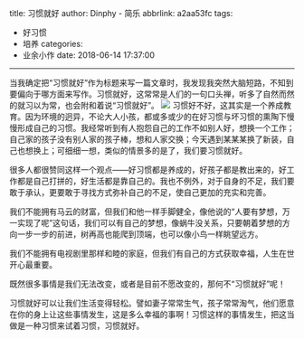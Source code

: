 title: 习惯就好
author: Dinphy - 简乐
abbrlink: a2aa53fc
tags:
  - 好习惯
  - 培养
categories:
  - 业余小作
date: 2018-06-14 17:37:00
---
当我确定把“习惯就好”作为标题来写一篇文章时，我发现我突然大脑短路，不知到要偏向于哪方面来写作。习惯就好，这常常是人们的一句口头禅，听多了自然而然的就习以为常，也会附和着说“习惯就好”。
![](https://timgsa.baidu.com/timg?image&quality=80&size=b9999_10000&sec=1528981722373&di=60fc2065facc00cc20b10a5e2cd68697&imgtype=0&src=http%3A%2F%2Fpic.58pic.com%2F58pic%2F15%2F62%2F98%2F79j58PICxVJ_1024.jpg)
习惯好不好，这其实是一个养成教育。因为环境的迥异，不论大人小孩，都或多或少的在好习惯与坏习惯的熏陶下慢慢形成自己的习惯。我经常听到有人抱怨自己的工作不如别人好，想换一个工作；自己家的孩子没有别人家的孩子棒，想和人家交换；今天遇到某某某换了新装，自己也想换上；可细细一想，类似的情景多的是了，我们要习惯就好。

很多人都很赞同这样一个观点——好习惯都是养成的，好孩子都是教出来的，好工作都是自己打拼的，好生活都是靠自己的。我也不例外，对于自身的不足，我们要敢于承认，更要敢于寻找方式弥补自己的不足，使自己更加的充实和完善。

我们不能拥有马云的财富，但我们和他一样手脚健全，像他说的“人要有梦想，万一实现了呢”这句话，我们可以有自己的梦想，像蜗牛没关系，只要朝着梦想的方向一步一步的前进，树再高也能爬到顶端，也可以像小鸟一样眺望远方。

我们不能拥有电视剧里那样和睦的家庭，但我们有自己的方式获取幸福，人生在世开心最重要。

既然很多事情是我们无法改变，或者是目前不愿改变的，那何不“习惯就好”呢！

习惯就好可以让我们生活变得轻松。譬如妻子常常生气，孩子常常淘气，他们愿意在你的身上让这些事情发生，这是多么幸福的事啊！习惯这样的事情发生，把这当做是一种习惯来试着习惯，习惯就好。